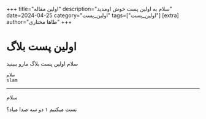 +++
title="اولین مقاله" 
description="سلام به اولین پست خوش اومدید" 
date=2024-04-25 
category="اولین_پست" 
tags=["اولین_پست"] 
[extra] author="طاها مختاری"
+++


# اولین پست بلاگ

سلام
اولین پست بلاگ مارو ببینید

```
سلام
slam
```
- - -
سلام

تست میکنیم ۱ دو سه صدا میاد؟
